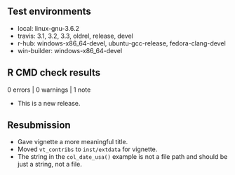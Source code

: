 ## Test environments

* local: linux-gnu-3.6.2
* travis: 3.1, 3.2, 3.3, oldrel, release, devel
* r-hub: windows-x86_64-devel, ubuntu-gcc-release, fedora-clang-devel
* win-builder: windows-x86_64-devel

## R CMD check results

0 errors | 0 warnings | 1 note

* This is a new release.

## Resubmission

* Gave vignette a more meaningful title.
* Moved `vt_contribs` to `inst/extdata` for vignette.
* The string in the `col_date_usa()` example is not a file path and should be
just a string, not a file.
